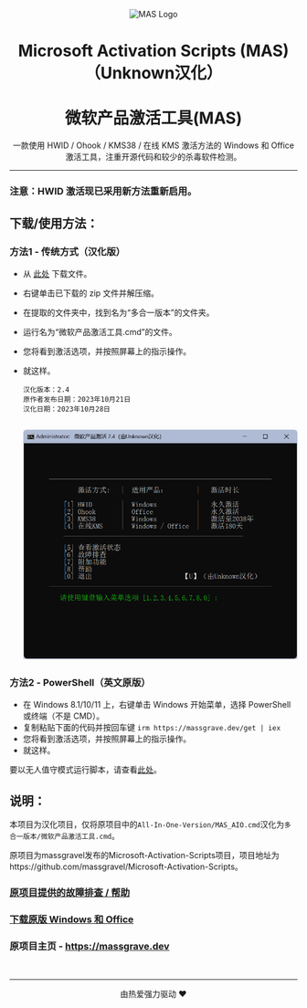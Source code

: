 <p align="center"><img src="https://raw.githubusercontent.com/massgravel/mas-docs/main/logo.png" alt="MAS Logo" height="128"></p>

<h1 align="center">Microsoft  Activation  Scripts (MAS)（Unknown汉化）</h1>

<h1 align="center">微软产品激活工具(MAS)</h1>

<p align="center">一款使用 HWID / Ohook / KMS38 / 在线 KMS 激活方法的 Windows 和 Office 激活工具，注重开源代码和较少的杀毒软件检测。</p>
<hr>


### 注意：HWID 激活现已采用新方法重新启用。

## 下载/使用方法：

### 方法1 - 传统方式（汉化版）

- 从 [此处](https://github.com/UnknownU0/Microsoft-Activation-Scripts-CN/archive/refs/heads/master.zip) 下载文件。

- 右键单击已下载的 zip 文件并解压缩。

- 在提取的文件夹中，找到名为“多合一版本”的文件夹。

- 运行名为“微软产品激活工具.cmd”的文件。

- 您将看到激活选项，并按照屏幕上的指示操作。

- 就这样。

  ```
  汉化版本：2.4
  原作者发布日期：2023年10月21日
  汉化日期：2023年10月28日
  ```

  ## ![MainPage](Image/MainPage.png)

### 方法2 - PowerShell（英文原版）

-   在 Windows 8.1/10/11 上，右键单击 Windows 开始菜单，选择 PowerShell 或终端（不是 CMD）。
-   复制粘贴下面的代码并按回车键
    `irm https://massgrave.dev/get | iex`
-   您将看到激活选项，并按照屏幕上的指示操作。
-   就这样。

要以无人值守模式运行脚本，请查看[此处](https://massgrave.dev/command_line_switches.html)。

## 说明：

本项目为汉化项目，仅将原项目中的`All-In-One-Version/MAS_AIO.cmd`汉化为`多合一版本/微软产品激活工具.cmd`。

原项目为massgravel发布的Microsoft-Activation-Scripts项目，项目地址为https://github.com/massgravel/Microsoft-Activation-Scripts。



### [原项目提供的故障排查 / 帮助](https://massgrave.dev/troubleshoot.html)

### [下载原版 Windows 和 Office](https://massgrave.dev/genuine-installation-media.html)
### 原项目主页 - https://massgrave.dev
</br>

---

<p align="center">由热爱强力驱动 ❤️</p>
